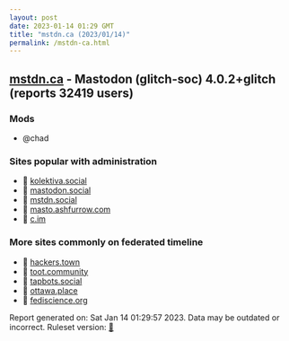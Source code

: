 ```yaml
---
layout: post
date: 2023-01-14 01:29 GMT
title: "mstdn.ca (2023/01/14)"
permalink: /mstdn-ca.html
---
```


## [mstdn.ca](https://mstdn.ca) - Mastodon (glitch-soc) 4.0.2+glitch (reports 32419 users)

### Mods
 * @chad

### Sites popular with administration

* 🐘 [kolektiva.social](/kolektiva-social.html)
* 🐘 [mastodon.social](/mastodon-social.html)
* 🐘 [mstdn.social](/mstdn-social.html)
* 🐘 [masto.ashfurrow.com](/masto-ashfurrow-com.html)
* 🐘 [c.im](/c-im.html)

### More sites commonly on federated timeline

* 🐘 [hackers.town](/hackers-town.html)
* 🐘 [toot.community](/toot-community.html)
* 🐘 [tapbots.social](/tapbots-social.html)
* 🐘 [ottawa.place](/ottawa-place.html)
* 🐘 [fediscience.org](/fediscience-org.html)

Report generated on: Sat Jan 14 01:29:57 2023. Data may be outdated or incorrect.
Ruleset version: [🧁](/version-cupcake)

